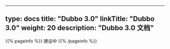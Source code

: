 
---
type: docs
title: "Dubbo 3.0"
linkTitle: "Dubbo 3.0"
weight: 20
description: "Dubbo 3.0 文档"
---

{{% pageinfo %}}
建设中
{{% /pageinfo %}}

